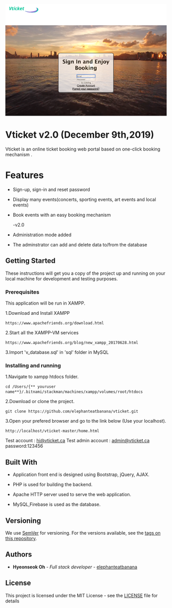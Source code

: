 ![Alt text](/category/images/main.png?raw=true "Optional Title")

# Vticket v2.0 (December 9th,2019)

Vticket is an online ticket booking web portal based on one-click booking mechanism .

# Features

* Sign-up, sign-in and reset password
* Display many events(concerts, sporting events, art events and local events)
* Book events with an easy booking mechanism

    -v2.0
* Administration mode added
* The adminstrator can add and delete data to/from the database



## Getting Started

These instructions will get you a copy of the project up and running on your local machine for development and testing purposes. 

### Prerequisites
This application will be run in XAMPP. 

1.Download and Install XAMPP

```
https://www.apachefriends.org/download.html
```

2.Start all the XAMPP-VM services

```
https://www.apachefriends.org/blog/new_xampp_20170628.html
```
3.Import 'v_database.sql' in 'sql' folder in MySQL

### Installing and running


1.Navigate to xampp htdocs folder.
```
cd /Users/{** youruser name**}/.bitnami/stackman/machines/xampp/volumes/root/htdocs
```

2.Download or clone the project.
```
git clone https://github.com/elephanteatbanana/vticket.git
```
3.Open your prefered browser and go to the link below (Use your localhost).

```
http://localhost/vticket-master/home.html

```

Test account : hi@vticket.ca 
Test admin account : admin@vticket.ca  
password:123456





## Built With

* Application front end is designed using Bootstrap, jQuery, AJAX.

* PHP is used for building the backend.

* Apache HTTP server used to serve the web application.

* MySQL,Firebase is used as the database.



## Versioning

We use [SemVer](http://semver.org/) for versioning. For the versions available, see the [tags on this repository](https://github.com/elephanteatbanana/vticket/tags). 

## Authors

* **Hyeonseok Oh** - *Full stack developer* - [elephanteatbanana](https://github.com/elephanteatbanana)

## License

This project is licensed under the MIT License - see the [LICENSE](LICENSE) file for details


